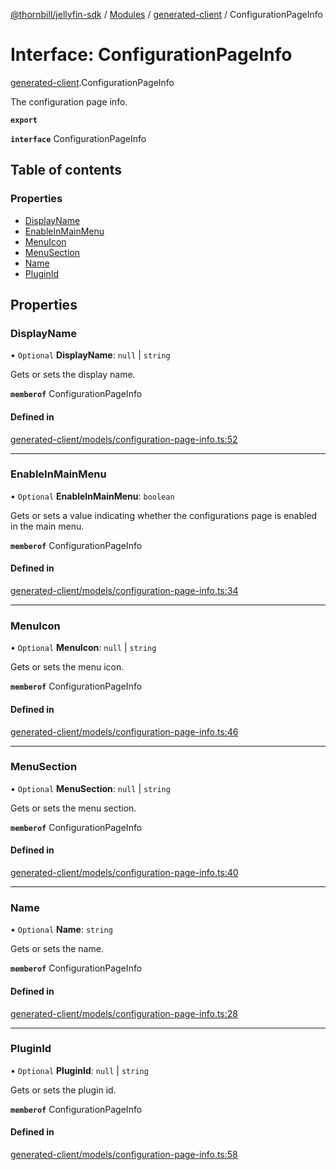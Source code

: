 [@thornbill/jellyfin-sdk](../README.md) / [Modules](../modules.md) / [generated-client](../modules/generated_client.md) / ConfigurationPageInfo

# Interface: ConfigurationPageInfo

[generated-client](../modules/generated_client.md).ConfigurationPageInfo

The configuration page info.

**`export`**

**`interface`** ConfigurationPageInfo

## Table of contents

### Properties

- [DisplayName](generated_client.ConfigurationPageInfo.md#displayname)
- [EnableInMainMenu](generated_client.ConfigurationPageInfo.md#enableinmainmenu)
- [MenuIcon](generated_client.ConfigurationPageInfo.md#menuicon)
- [MenuSection](generated_client.ConfigurationPageInfo.md#menusection)
- [Name](generated_client.ConfigurationPageInfo.md#name)
- [PluginId](generated_client.ConfigurationPageInfo.md#pluginid)

## Properties

### DisplayName

• `Optional` **DisplayName**: ``null`` \| `string`

Gets or sets the display name.

**`memberof`** ConfigurationPageInfo

#### Defined in

[generated-client/models/configuration-page-info.ts:52](https://github.com/thornbill/jellyfin-sdk-typescript/blob/3ae780a/src/generated-client/models/configuration-page-info.ts#L52)

___

### EnableInMainMenu

• `Optional` **EnableInMainMenu**: `boolean`

Gets or sets a value indicating whether the configurations page is enabled in the main menu.

**`memberof`** ConfigurationPageInfo

#### Defined in

[generated-client/models/configuration-page-info.ts:34](https://github.com/thornbill/jellyfin-sdk-typescript/blob/3ae780a/src/generated-client/models/configuration-page-info.ts#L34)

___

### MenuIcon

• `Optional` **MenuIcon**: ``null`` \| `string`

Gets or sets the menu icon.

**`memberof`** ConfigurationPageInfo

#### Defined in

[generated-client/models/configuration-page-info.ts:46](https://github.com/thornbill/jellyfin-sdk-typescript/blob/3ae780a/src/generated-client/models/configuration-page-info.ts#L46)

___

### MenuSection

• `Optional` **MenuSection**: ``null`` \| `string`

Gets or sets the menu section.

**`memberof`** ConfigurationPageInfo

#### Defined in

[generated-client/models/configuration-page-info.ts:40](https://github.com/thornbill/jellyfin-sdk-typescript/blob/3ae780a/src/generated-client/models/configuration-page-info.ts#L40)

___

### Name

• `Optional` **Name**: `string`

Gets or sets the name.

**`memberof`** ConfigurationPageInfo

#### Defined in

[generated-client/models/configuration-page-info.ts:28](https://github.com/thornbill/jellyfin-sdk-typescript/blob/3ae780a/src/generated-client/models/configuration-page-info.ts#L28)

___

### PluginId

• `Optional` **PluginId**: ``null`` \| `string`

Gets or sets the plugin id.

**`memberof`** ConfigurationPageInfo

#### Defined in

[generated-client/models/configuration-page-info.ts:58](https://github.com/thornbill/jellyfin-sdk-typescript/blob/3ae780a/src/generated-client/models/configuration-page-info.ts#L58)

